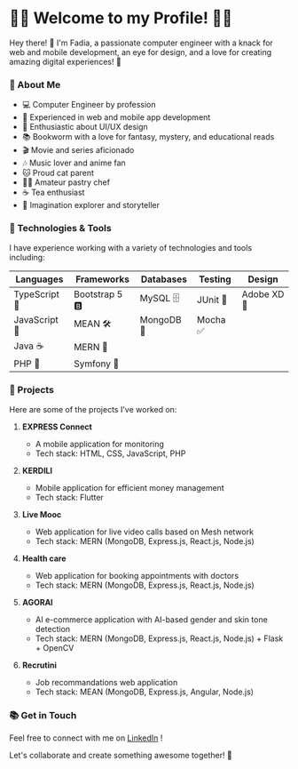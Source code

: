 # 👩‍💻 Welcome to my Profile! 👩‍💻

Hey there! 👋 I'm Fadia, a passionate computer engineer with a knack for web and mobile development, an eye for design, and a love for creating amazing digital experiences! 🚀

### 🌟 About Me

- 💻 Computer Engineer by profession
- 📱 Experienced in web and mobile app development
- 🎨 Enthusiastic about UI/UX design
- 📚 Bookworm with a love for fantasy, mystery, and educational reads
- 🎬 Movie and series aficionado
- 🎶 Music lover and anime fan
- 🐱 Proud cat parent
- 👩‍🍳 Amateur pastry chef
- ☕ Tea enthusiast
- 🌌 Imagination explorer and storyteller

### 🔧 Technologies & Tools

I have experience working with a variety of technologies and tools including:

| Languages       | Frameworks      | Databases   | Testing      | Design         |
|-----------------|-----------------|-------------|--------------|----------------|
| TypeScript  💼 | Bootstrap 5  🅱️ | MySQL  🗄️   | JUnit  🧪    | Adobe XD  🎨   |
| JavaScript  📜 | MEAN  🛠️        | MongoDB  🍃 | Mocha  ✅     |                |
| Java  ☕       | MERN  🚧        |             |              |                |
| PHP  🐘        | Symfony  🚀     |              |              |                |



### 🚀 Projects

Here are some of the projects I've worked on:

1. **EXPRESS Connect**
   - A mobile application for monitoring
   - Tech stack: HTML, CSS, JavaScript, PHP

2. **KERDILI**
   - Mobile application for efficient money management
   - Tech stack: Flutter

3. **Live Mooc**
   - Web application for live video calls based on Mesh network
   - Tech stack: MERN (MongoDB, Express.js, React.js, Node.js)

4. **Health care**
   - Web application for booking appointments with doctors
   - Tech stack: MERN (MongoDB, Express.js, React.js, Node.js)

5. **AGORAI**
   - AI e-commerce application with AI-based gender and skin tone detection
   - Tech stack: MERN (MongoDB, Express.js, React.js, Node.js) + Flask + OpenCV
6. **Recrutini**
   - Job recommandations web application
   - Tech stack: MEAN (MongoDB, Express.js, Angular, Node.js)

### 📚 Get in Touch

Feel free to connect with me on [LinkedIn](linkedin.com/in/fadia-latrech) !

Let's collaborate and create something awesome together! 💫

